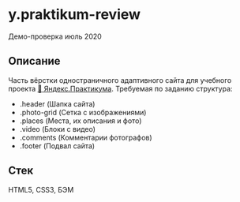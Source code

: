 # y.praktikum-review
Демо-проверка июль 2020

## Описание
Часть вёрстки одностраничного адаптивного сайта для учебного проекта [:herb: Яндекс.Практикума](https://praktikum.yandex.ru/). Требуемая по заданию структура:
- .header (Шапка сайта)
- .photo-grid (Сетка с изображениями)
- .places (Места, их описания и фото)
- .video (Блоки с видео)
- .comments (Комментарии фотографов)
- .footer (Подвал сайта)

## Стек
HTML5, CSS3, БЭМ
